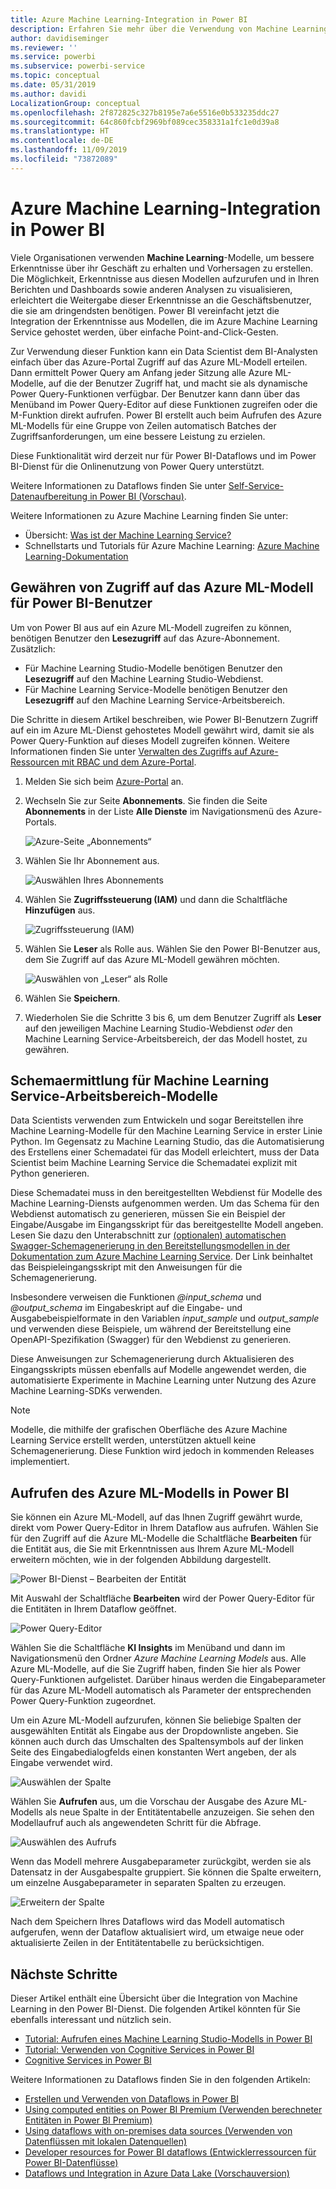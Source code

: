 ```yaml
---
title: Azure Machine Learning-Integration in Power BI
description: Erfahren Sie mehr über die Verwendung von Machine Learning mit Power BI.
author: davidiseminger
ms.reviewer: ''
ms.service: powerbi
ms.subservice: powerbi-service
ms.topic: conceptual
ms.date: 05/31/2019
ms.author: davidi
LocalizationGroup: conceptual
ms.openlocfilehash: 2f872825c327b8195e7a6e5516e0b533235ddc27
ms.sourcegitcommit: 64c860fcbf2969bf089cec358331a1fc1e0d39a8
ms.translationtype: HT
ms.contentlocale: de-DE
ms.lasthandoff: 11/09/2019
ms.locfileid: "73872089"
---
```

# <a name="azure-machine-learning-integration-in-power-bi"></a>Azure Machine Learning-Integration in Power BI

Viele Organisationen verwenden **Machine Learning**-Modelle, um bessere Erkenntnisse über ihr Geschäft zu erhalten und Vorhersagen zu erstellen. Die Möglichkeit, Erkenntnisse aus diesen Modellen aufzurufen und in Ihren Berichten und Dashboards sowie anderen Analysen zu visualisieren, erleichtert die Weitergabe dieser Erkenntnisse an die Geschäftsbenutzer, die sie am dringendsten benötigen.  Power BI vereinfacht jetzt die Integration der Erkenntnisse aus Modellen, die im Azure Machine Learning Service gehostet werden, über einfache Point-and-Click-Gesten.

Zur Verwendung dieser Funktion kann ein Data Scientist dem BI-Analysten einfach über das Azure-Portal Zugriff auf das Azure ML-Modell erteilen.  Dann ermittelt Power Query am Anfang jeder Sitzung alle Azure ML-Modelle, auf die der Benutzer Zugriff hat, und macht sie als dynamische Power Query-Funktionen verfügbar.  Der Benutzer kann dann über das Menüband im Power Query-Editor auf diese Funktionen zugreifen oder die M-Funktion direkt aufrufen. Power BI erstellt auch beim Aufrufen des Azure ML-Modells für eine Gruppe von Zeilen automatisch Batches der Zugriffsanforderungen, um eine bessere Leistung zu erzielen.

Diese Funktionalität wird derzeit nur für Power BI-Dataflows und im Power BI-Dienst für die Onlinenutzung von Power Query unterstützt.

Weitere Informationen zu Dataflows finden Sie unter [Self-Service-Datenaufbereitung in Power BI (Vorschau)](service-dataflows-overview.md).

Weitere Informationen zu Azure Machine Learning finden Sie unter:

- Übersicht:  [Was ist der Machine Learning Service?](https://docs.microsoft.com/azure/machine-learning/service/overview-what-is-azure-ml)
- Schnellstarts und Tutorials für Azure Machine Learning:  [Azure Machine Learning-Dokumentation](https://docs.microsoft.com/azure/machine-learning/)

## <a name="granting-access-to-the-azure-ml-model-to-a-power-bi-user"></a>Gewähren von Zugriff auf das Azure ML-Modell für Power BI-Benutzer

Um von Power BI aus auf ein Azure ML-Modell zugreifen zu können, benötigen Benutzer den **Lesezugriff** auf das Azure-Abonnement.  Zusätzlich:

- Für Machine Learning Studio-Modelle benötigen Benutzer den **Lesezugriff** auf den Machine Learning Studio-Webdienst.
- Für Machine Learning Service-Modelle benötigen Benutzer den **Lesezugriff** auf den Machine Learning Service-Arbeitsbereich.

Die Schritte in diesem Artikel beschreiben, wie Power BI-Benutzern Zugriff auf ein im Azure ML-Dienst gehostetes Modell gewährt wird, damit sie als Power Query-Funktion auf dieses Modell zugreifen können.  Weitere Informationen finden Sie unter [Verwalten des Zugriffs auf Azure-Ressourcen mit RBAC und dem Azure-Portal](https://docs.microsoft.com/azure/role-based-access-control/role-assignments-portal).

1. Melden Sie sich beim [Azure-Portal](https://portal.azure.com) an.

2. Wechseln Sie zur Seite **Abonnements**. Sie finden die Seite **Abonnements** in der Liste **Alle Dienste** im Navigationsmenü des Azure-Portals.

    ![Azure-Seite „Abonnements“](media/service-machine-learning-integration/machine-learning-integration_01.png)

3. Wählen Sie Ihr Abonnement aus.

    ![Auswählen Ihres Abonnements](media/service-machine-learning-integration/machine-learning-integration_02.png)

4. Wählen Sie **Zugriffssteuerung (IAM)** und dann die Schaltfläche **Hinzufügen** aus.

    ![Zugriffssteuerung (IAM)](media/service-machine-learning-integration/machine-learning-integration_03.png)

5. Wählen Sie **Leser** als Rolle aus. Wählen Sie den Power BI-Benutzer aus, dem Sie Zugriff auf das Azure ML-Modell gewähren möchten.

    ![Auswählen von „Leser“ als Rolle](media/service-machine-learning-integration/machine-learning-integration_04.png)

6. Wählen Sie **Speichern**.

7. Wiederholen Sie die Schritte 3 bis 6, um dem Benutzer Zugriff als **Leser** auf den jeweiligen Machine Learning Studio-Webdienst *oder* den Machine Learning Service-Arbeitsbereich, der das Modell hostet, zu gewähren.


## <a name="schema-discovery-for-machine-learning-service-models"></a>Schemaermittlung für Machine Learning Service-Arbeitsbereich-Modelle

Data Scientists verwenden zum Entwickeln und sogar Bereitstellen ihre Machine Learning-Modelle für den Machine Learning Service in erster Linie Python.  Im Gegensatz zu Machine Learning Studio, das die Automatisierung des Erstellens einer Schemadatei für das Modell erleichtert, muss der Data Scientist beim Machine Learning Service die Schemadatei explizit mit Python generieren.

Diese Schemadatei muss in den bereitgestellten Webdienst für Modelle des Machine Learning-Diensts aufgenommen werden. Um das Schema für den Webdienst automatisch zu generieren, müssen Sie ein Beispiel der Eingabe/Ausgabe im Eingangsskript für das bereitgestellte Modell angeben. Lesen Sie dazu den Unterabschnitt zur [(optionalen) automatischen Swagger-Schemagenerierung in den Bereitstellungsmodellen in der Dokumentation zum Azure Machine Learning Service](https://docs.microsoft.com/azure/machine-learning/service/how-to-deploy-and-where#optional-automatic-schema-generation). Der Link beinhaltet das Beispieleingangsskript mit den Anweisungen für die Schemagenerierung. 

Insbesondere verweisen die Funktionen *\@input_schema* und *\@output_schema* im Eingabeskript auf die Eingabe- und Ausgabebeispielformate in den Variablen *input_sample* und *output_sample* und verwenden diese Beispiele, um während der Bereitstellung eine OpenAPI-Spezifikation (Swagger) für den Webdienst zu generieren.

Diese Anweisungen zur Schemagenerierung durch Aktualisieren des Eingangsskripts müssen ebenfalls auf Modelle angewendet werden, die automatisierte Experimente in Machine Learning unter Nutzung des Azure Machine Learning-SDKs verwenden.

> [!NOTE]
> Modelle, die mithilfe der grafischen Oberfläche des Azure Machine Learning Service erstellt werden, unterstützen aktuell keine Schemagenerierung. Diese Funktion wird jedoch in kommenden Releases implementiert. 

## <a name="invoking-the-azure-ml-model-in-power-bi"></a>Aufrufen des Azure ML-Modells in Power BI

Sie können ein Azure ML-Modell, auf das Ihnen Zugriff gewährt wurde, direkt vom Power Query-Editor in Ihrem Dataflow aus aufrufen. Wählen Sie für den Zugriff auf die Azure ML-Modelle die Schaltfläche **Bearbeiten** für die Entität aus, die Sie mit Erkenntnissen aus Ihrem Azure ML-Modell erweitern möchten, wie in der folgenden Abbildung dargestellt.

![Power BI-Dienst – Bearbeiten der Entität](media/service-machine-learning-integration/machine-learning-integration_05.png)

Mit Auswahl der Schaltfläche **Bearbeiten** wird der Power Query-Editor für die Entitäten in Ihrem Dataflow geöffnet.

![Power Query-Editor](media/service-machine-learning-integration/machine-learning-integration_06.png)

Wählen Sie die Schaltfläche **KI Insights** im Menüband und dann im Navigationsmenü den Ordner _Azure Machine Learning Models_ aus. Alle Azure ML-Modelle, auf die Sie Zugriff haben, finden Sie hier als Power Query-Funktionen aufgelistet. Darüber hinaus werden die Eingabeparameter für das Azure ML-Modell automatisch als Parameter der entsprechenden Power Query-Funktion zugeordnet.

Um ein Azure ML-Modell aufzurufen, können Sie beliebige Spalten der ausgewählten Entität als Eingabe aus der Dropdownliste angeben. Sie können auch durch das Umschalten des Spaltensymbols auf der linken Seite des Eingabedialogfelds einen konstanten Wert angeben, der als Eingabe verwendet wird.

![Auswählen der Spalte](media/service-machine-learning-integration/machine-learning-integration_07.png)

Wählen Sie **Aufrufen** aus, um die Vorschau der Ausgabe des Azure ML-Modells als neue Spalte in der Entitätentabelle anzuzeigen. Sie sehen den Modellaufruf auch als angewendeten Schritt für die Abfrage.

![Auswählen des Aufrufs](media/service-machine-learning-integration/machine-learning-integration_08.png)

Wenn das Modell mehrere Ausgabeparameter zurückgibt, werden sie als Datensatz in der Ausgabespalte gruppiert. Sie können die Spalte erweitern, um einzelne Ausgabeparameter in separaten Spalten zu erzeugen.

![Erweitern der Spalte](media/service-machine-learning-integration/machine-learning-integration_09.png)

Nach dem Speichern Ihres Dataflows wird das Modell automatisch aufgerufen, wenn der Dataflow aktualisiert wird, um etwaige neue oder aktualisierte Zeilen in der Entitätentabelle zu berücksichtigen.

## <a name="next-steps"></a>Nächste Schritte

Dieser Artikel enthält eine Übersicht über die Integration von Machine Learning in den Power BI-Dienst. Die folgenden Artikel könnten für Sie ebenfalls interessant und nützlich sein. 

* [Tutorial: Aufrufen eines Machine Learning Studio-Modells in Power BI](service-tutorial-invoke-machine-learning-model.md)
* [Tutorial: Verwenden von Cognitive Services in Power BI](service-tutorial-use-cognitive-services.md)
* [Cognitive Services in Power BI](service-cognitive-services.md)

Weitere Informationen zu Dataflows finden Sie in den folgenden Artikeln:
* [Erstellen und Verwenden von Dataflows in Power BI](service-dataflows-create-use.md)
* [Using computed entities on Power BI Premium (Verwenden berechneter Entitäten in Power BI Premium)](service-dataflows-computed-entities-premium.md)
* [Using dataflows with on-premises data sources (Verwenden von Datenflüssen mit lokalen Datenquellen)](service-dataflows-on-premises-gateways.md)
* [Developer resources for Power BI dataflows (Entwicklerressourcen für Power BI-Datenflüsse)](service-dataflows-developer-resources.md)
* [Dataflows und Integration in Azure Data Lake (Vorschauversion)](service-dataflows-azure-data-lake-integration.md)


